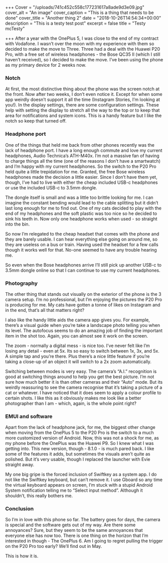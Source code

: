 +++
Cover = "/uploads/741c452c558c177231617a8ade9d3e09.jpg"
cover_alt = "An image"
cover_caption = "This is a thing that needs to be done"
cover_title = "Another thing 2"
date = "2018-10-26T14:54:34+00:00"
description = "This is a testy test post"
excerpt = false
title = "Testy mcTesty"

+++
After a year with the OnePlus 5, I was close to the end of my contract with Vodafone. I wasn’t over the moon with my experience with them so decided to make the move to Three. Three had a deal with the Huawei P20 Pro, with a free set of wireless headphones - the Bose QC35 II (which I still haven’t received), so I decided to make the move. I’ve been using the phone as my primary device for 2 weeks now.

### Notch

At first, the most distinctive thing about the phone was the screen notch at the front. Now after two weeks, I don’t even notice it. Except for when some app weirdly doesn’t support it all the time (Instagram Stories, I’m looking at you!). In the display settings, there are some configuration settings. These help with setting the display to stretch all the way to the top or to keep that area for notifications and system icons. This is a handy feature but I like the notch so keep that turned off.

### Headphone port

One of the things that held me back from other phones recently was the lack of headphone port. I have a long enough commute and love my current headphones, Audio Technica’s ATH-M40x. I’m not a massive fan of having to charge things all the time (one of the reasons I don’t have a smartwatch) and I’m happy with my current headphones. So the switch to the P20 Pro held quite a little trepidation for me. Granted, the free Bose wireless headphones made the decision a little easier. Since I don’t have them yet, though, I’ve had to live with either the cheap included USB-c headphones or use the included USB-c to 3.5mm dongle.

The dongle itself is small and was a little too brittle looking for me. I can imagine the constant bending would lead to the cable splitting but it didn’t last long enough for me to find out. One of my cats decided to play with the end of my headphones and the soft plastic was too nice so he decided to sink his teeth in. Now only one headphone works when used - so straight into the bin.

So now I’m relegated to the cheap headset that comes with the phone and they are barely usable. I can hear everything else going on around me, so they are useless on a bus or train. Having used the headset for a few calls though it works well for that. No-one seemed to have any trouble hearing me.

So even when the Bose headphones arrive I’ll still pick up another USB-c to 3.5mm dongle online so that I can continue to use my current headphones.

### Photography

The other thing that stands out visually on the exterior of the phone is the 3 camera setup. I’m no professional, but I’m enjoying the pictures the P20 Pro is producing for me. My cats have gotten a tonne of likes on Instagram and in the end, that’s all that matters right?

I also like the handy little aids the camera app gives you. For example, there’s a visual guide when you’re take a landscape photo telling you when its level. The autofocus seems to do an amazing job of finding the important item in the shot too. Again, you can almost see it work on the screen.

The zoom - normally a digital mess - is nice too. I’ve never felt like I’m losing any detail - even at 5x. Its so easy to switch between 1x, 3x, and 5x. A simple tap and you’re there. Plus there’s a nice little feature if you’re taking a close-up of an object it will switch to a 2x zoom automatically.

Switching between modes is very easy. The camera’s “A.I.” recognition is good at switching things around to help you get the best picture. I’m not sure how much better it is than other cameras and their “Auto” mode. But its weirdly reassuring to see the camera recognise that it’s taking a picture of a cat or whatever. I have noticed that it does seem to apply a colour profile to certain shots. I like this as it obviously makes me look like a better photographer than I am - which, again, is the whole point right?

### EMUI and software

Apart from the lack of headphone jack, for me, the biggest other change when moving from the OnePlus 5 to the P20 Pro is the switch to a much more customized version of Android. Now, this was not a shock for me, as my phone before the OnePlus was the Huawei P9. So I knew what I was getting into. This new version, though - 8.1.0 - is much pared back. I like some of the features it adds, but sometimes the visuals aren’t quite as polished. But it’s very usable, though I replaced the launcher with Evie straight away.

My one big gripe is the forced inclusion of Swiftkey as a system app. I do not like the Swiftkey keyboard, but can’t remove it. I use Gboard so any time the virtual keyboard appears on screen, I’m stuck with a stupid Android System notification telling me to “Select input method”. Although it shouldn’t, this really bothers me.

### Conclusion

So I’m in love with this phone so far. The battery goes for days, the camera is special and the software gets out of my way. Are there some annoyances? Sure, but they seem to be the same annoyances that everyone else has now too. There is one thing on the horizon that I’m interested in though - The OnePlus 6. Am I going to regret pulling the trigger on the P20 Pro too early? We’ll find out in May.

This is how it is.